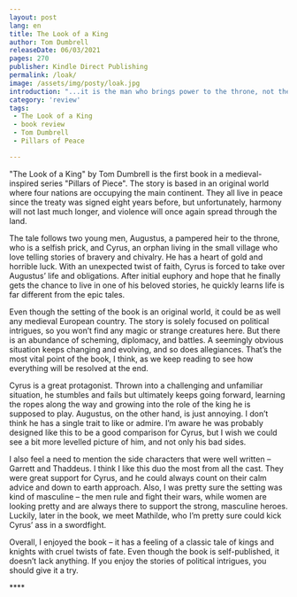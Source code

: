 ```yaml
---
layout: post
lang: en
title: The Look of a King
author: Tom Dumbrell
releaseDate: 06/03/2021
pages: 270
publisher: Kindle Direct Publishing
permalink: /loak/
image: /assets/img/posty/loak.jpg
introduction: "...it is the man who brings power to the throne, not the other way around."
category: 'review'
tags:
 - The Look of a King
 - book review
 - Tom Dumbrell
 - Pillars of Peace

---
```


  "The Look of a King" by Tom Dumbrell is the first book in a medieval-inspired series "Pillars of Piece". The story is based in an original world where four nations are occupying the main continent. They all live in peace since the treaty was signed eight years before, but unfortunately, harmony will not last much longer, and violence will once again spread through the land. 

  The tale follows two young men, Augustus, a pampered heir to the throne, who is a selfish prick, and Cyrus, an orphan living in the small village who love telling stories of bravery and chivalry. He has a heart of gold and horrible luck. With an unexpected twist of faith, Cyrus is forced to take over Augustus’ life and obligations. After initial euphory and hope that he finally gets the chance to live in one of his beloved stories, he quickly learns life is far different from the epic tales.

  Even though the setting of the book is an original world, it could be as well any medieval European country. The story is solely focused on political intrigues, so you won’t find any magic or strange creatures here. But there is an abundance of scheming, diplomacy, and battles. A seemingly obvious situation keeps changing and evolving, and so does allegiances. That’s the most vital point of the book, I think, as we keep reading to see how everything will be resolved at the end.

  Cyrus is a great protagonist. Thrown into a challenging and unfamiliar situation, he stumbles and fails but ultimately keeps going forward, learning the ropes along the way and growing into the role of the king he is supposed to play. Augustus, on the other hand, is just annoying. I don’t think he has a single trait to like or admire. I’m aware he was probably designed like this to be a good comparison for Cyrus, but I wish we could see a bit more levelled picture of him, and not only his bad sides.

  I also feel a need to mention the side characters that were well written – Garrett and Thaddeus. I think I like this duo the most from all the cast. They were great support for Cyrus, and he could always count on their calm advice and down to earth approach. Also, I was pretty sure the setting was kind of masculine – the men rule and fight their wars, while women are looking pretty and are always there to support the strong, masculine heroes. Luckily, later in the book, we meet Mathilde, who I’m pretty sure could kick Cyrus’ ass in a swordfight.

  Overall, I enjoyed the book – it has a feeling of a classic tale of kings and knights with cruel twists of fate. Even though the book is self-published, it doesn’t lack anything. If you enjoy the stories of political intrigues, you should give it a try.  


  \*\*\*\*

